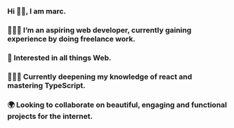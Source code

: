 ### Hi 👋🏾, I am marc.
### 🙋🏾‍♂️ I’m an aspiring web developer, currently gaining experience by doing freelance work.  
### 🧩 Interested in all things Web.
### 👨🏾‍💻 Currently deepening my knowledge of react and mastering TypeScript.
### 🌍 Looking to collaborate on beautiful, engaging and functional projects for the internet.


<!--
**relentless95/relentless95** is a ✨ _special_ ✨ repository because its `README.md` (this file) appears on your GitHub profile.

Here are some ideas to get you started:

- 🔭 I’m currently working on ...
- 🌱 I’m currently learning ...
- 👯 I’m looking to collaborate on ...
- 🤔 I’m looking for help with ...
- 💬 Ask me about ...
- 📫 How to reach me: ...
- 😄 Pronouns: ...
- ⚡ Fun fact: ...
-->
